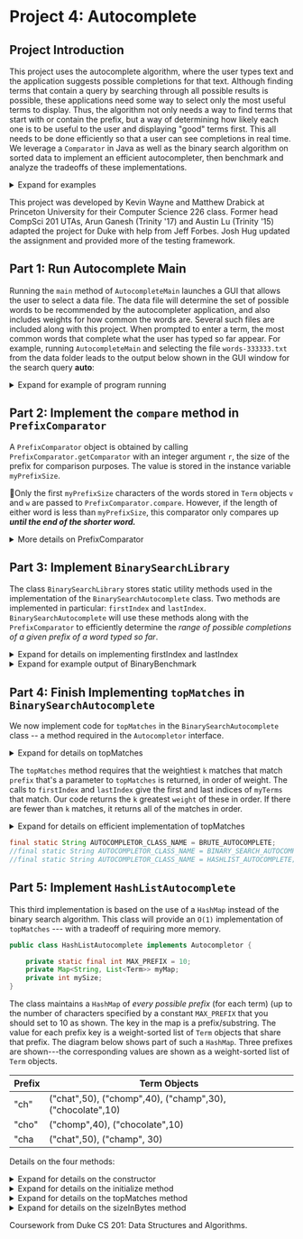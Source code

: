 # Project 4: Autocomplete

## Project Introduction	

This project uses the autocomplete algorithm, where the user types text and the application suggests possible completions for that text. Although finding terms that contain a query by searching through all possible results is possible, these applications need some way to select only the most useful terms to display. Thus, the algorithm not only needs a way to find terms that start with or contain the prefix, but a way of determining how likely each one is to be useful to the user and displaying "good" terms first. This all needs to be done efficiently so that a user can see completions in real time. We leverage a `Comparator` in Java as well as the binary search algorithm on sorted data to implement an efficient autocompleter, then benchmark and analyze the tradeoffs of these implementations.  

<details>
<summary>Expand for examples</summary>
The left/first was taken in March 2019, the right/second on October 9, 2020)
<div align="center">
  <img width="384" height="344 "src="p4-figures/googleSearch.png">
  <img width="384" height="345" src="p4-figures/googleSearch2.png">
</div>

</details>

This project was developed by Kevin Wayne and Matthew Drabick at Princeton University for their Computer Science 226 class. Former head CompSci 201 UTAs, Arun Ganesh (Trinity '17) and Austin Lu (Trinity '15) adapted the project for Duke with help from Jeff Forbes. Josh Hug updated the assignment and provided more of the testing framework.

</details>

## Part 1: Run Autocomplete Main

Running the `main` method of `AutocompleteMain` launches a GUI that allows the user to select a data file. The data file will determine the set of possible words to be recommended by the autocompleter application, and also includes weights for how common the words are. Several such files are included along with this project. When prompted to enter a term, the most common words that complete what the user has typed so far appear. For example, running `AutocompleteMain` and selecting the file `words-333333.txt` from the data folder leads to the output below shown in the GUI window for the search query **auto**:

<details>
<summary>Expand for example of program running</summary>
<div align="center">
  <img src="p4-figures/astrachanSearch.png">
</div>
</details>

## Part 2: Implement the `compare` method in `PrefixComparator`

A `PrefixComparator` object is obtained by calling `PrefixComparator.getComparator` with an integer argument `r`, the size of the prefix for comparison purposes. The value is stored in the instance variable `myPrefixSize`.

Only the first `myPrefixSize` characters of the words stored in `Term` objects `v` and `w` are passed to `PrefixComparator.compare`. However, if the length of either word is less than `myPrefixSize`, this comparator only compares up ***until the end of the shorter word.***

<details>
<summary>More details on PrefixComparator</summary>

For a `PrefixComparator.getComparator(4)`, `"beeswax"` is greater than `"beekeeper"` since `"bees"` is greater than `"beek"`. But `"bee"` is less than `"beekeeper"` and `"beeswax"` since only the first three characters are compared --- since `"bee"` has only three characters and these three characters are the same. ***The length*** of `"bee"` ***makes it less than*** `"beekeeper"`, just as it is when eight characters are used to compare these words.

This code examines a minimal number of characters as needed using a loop and calling `.charAt` to examine characters. Reference table for the `PrefixComparator` comparator:

|r/prefix|v| |w| Note |
|    -   |-|-|-| -    |
|   4  |bee|<|beekeeper|"bee" < "beek"|
|4|bees|>|beek|‘s’ > ‘k’|
|4|bug|>|beeswax|‘u’ > ‘e’|
|4|bees|=|beeswax|"bees" == "bees"|
|3|beekeeper|=|beeswax|"bee" == "bee"|
|3|bee|=|beeswax|"bee" == "bee"|


</details>

## Part 3: Implement `BinarySearchLibrary`

The class `BinarySearchLibrary` stores static utility methods used in the implementation of the `BinarySearchAutocomplete` class. Two methods are implemented in particular: `firstIndex` and `lastIndex`. `BinarySearchAutocomplete` will use these methods along with the `PrefixComparator` to efficiently determine the *range of possible completions of a given prefix of a word typed so far*.

<details>
<summary>Expand for details on implementing firstIndex and lastIndex</summary>

The code in `BinarySearchLibrary.firstIndexSlow` is a slow method with **O(*N*)** where there are *N* equal values since the code could examine all the values. To meet performance criteria, this code should be changed to **O(log *N*)**, more specifically it should only need $`1 + \lceil log_2N \rceil`$ comparisons -- that is, one more than $`log_2N`$ rounded up.

```java
public static <T> int binarySearch(List<T> list, T target,
                                   Comparator<T> comp) {
    int low = 0;
    int high = list.size()-1;
    while (low <= high) {
        int mid = (low + high)/2;
        T midval = list.get(mid);
        int cmp = comp.compare(midval,target);

        if (cmp < 0)
            low = mid + 1;
        else if (cmp > 0)
            high = mid - 1;
        else
            return mid; // target found
     }
     return -1;  // target not found
}
```

This method returns an index `i` such that `comp.compare(list.get(i), target)==0` but does *not* guarantee to return the first or last such index `i`. We aim to adapt this approach so that `firstIndex` and `lastIndex` return the first and last such indices respectively, while maintaining the same performance guarantee. To do so, we added a `foundAt` variable and maintained the following **loop invariant** that should be true at the start of every iteration of the `while` loop, where [`low`, `high`] denote the integer values from `low` to `high`, inclusive. The invariant is:

1. `foundAt` should be the *least* (for `firstIndex`) or *greatest* (for `lastIndex`) index outside of [`low`, `high`] containting target (or -1 if there are none).
2. All indices containing target *less than* `foundAt` (for `firstIndex`) or *greater than* `foundAt` (for `lastIndex`) should be inside of [`low`, `high`].

This invariant is initially established by setting `low = 0`, `high = list.size()-1`, and `foundAt = -1`. If it is maintained until `low > high`, then we can `return foundAt` to complete the method.

</details>

<details>
<summary>Expand for example output of BinaryBenchmark</summary>

The values in both `index` columns should be the same: the location of the first occurrence of the prefix shown. The `cslow` column is the number of comparisons made by the slow implementation `firstIndexSlow`. The `cfast` column is the number of comparisons made by `firstIndex`.

```
size of list = 26000
Prefix index    index	  cslow   cfast

aaa	     0	      0	   817	15
fff	  5000	   5000	   693	16
kkk	 10000    10000	   568	16
ppp	 15000    15000	   443	16
uuu	 20000    20000	   318	15
zzz	 25000    25000	   194	16
```
</details>

## Part 4: Finish Implementing `topMatches` in `BinarySearchAutocomplete`

We now implement code for `topMatches` in the `BinarySearchAutocomplete` class -- a method required in the `Autocompletor` interface.

<details>
<summary>Expand for details on topMatches</summary>

Code in static methods `firstIndexOf` and `lastIndexOf` is written to use the API exported by `BinarySearchLibrary`. `Term[]` parameter to these methods is transformed to a `List<Term>` since that's the type of parameter that must be passed to `BinarySearchLibrary` methods. The `Term` object called `dummy` created from the `String` is passed to `topMatches`. The weight for the `Term` doesn't matter since only the `String` field of the `Term` is used in `firstIndex` and `lastIndex` calls.

</details>

The `topMatches` method requires that the weightiest `k` matches that match `prefix` that's a parameter to `topMatches` is returned, in order of weight. The calls to `firstIndex` and `lastIndex` give the first and last indices of `myTerms` that match. Our code returns the `k` greatest `weight` of these in order. If there are fewer than `k` matches, it returns all of the matches in order.

<details>
<summary>Expand for details on efficient implementation of topMatches</summary> 

The binary search in the `firstIndex` and `lastIndex` methods are both `O(log N)`. Then, if there are `M` terms that match the prefix, then the simple method of finding the `M` matches, copying them to a list, sorting them in reverse weight order, and then choosing the first `k` of them will run in the total of the times given below. Using this approach will thus have complexity/performance of `O(log N + M log M)`. 

|Complexity|Reason|
| ---      |  ---  |
|O(log N)|Call firstIndex and lastIndex|
|O(M log(M))|Sort all M elements that match prefix|
|O(k)|Return list of top k matches|

It's quite possible that `k < M`, and often `k` will be *much* less than `M`. Rather than sorting all `M` entries that match the prefix, we use a size-limited priority queue that makes `topMatches` run in `O(log N + M log k)` time instead of `O(log N + M log M)`.

|Complexity|Reason|
| ---      |  ---  |
|O(log N)|Call firstIndex and lastIndex|
|O(M log(k))|Keep best k elements in priority queue|
|O(k log(k))|Return list of top k matches, removing one at a time from priority queue|

</details>

```java
final static String AUTOCOMPLETOR_CLASS_NAME = BRUTE_AUTOCOMPLETE;
//final static String AUTOCOMPLETOR_CLASS_NAME = BINARY_SEARCH_AUTOCOMPLETE;
//final static String AUTOCOMPLETOR_CLASS_NAME = HASHLIST_AUTOCOMPLETE;
```

## Part 5: Implement `HashListAutocomplete`

This third implementation is based on the use of a `HashMap` instead of the binary search algorithm. This class will provide an `O(1)` implementation of `topMatches` --- with a tradeoff of requiring more memory.

```java
public class HashListAutocomplete implements Autocompletor {

    private static final int MAX_PREFIX = 10;
    private Map<String, List<Term>> myMap;
    private int mySize;
}
```

The class maintains a `HashMap` of _every possible prefix_ (for each term) (up to the number of characters specified by a constant `MAX_PREFIX` that you should set to 10 as shown. The key in the map is a prefix/substring. The value for each prefix key is a weight-sorted list of `Term` objects that share that prefix. The diagram below shows part of such a `HashMap`. Three prefixes are shown---the corresponding values are shown as a weight-sorted list of `Term` objects.

|Prefix|Term Objects|
| --   |    ----    |
|"ch"| ("chat",50), ("chomp",40), ("champ",30), ("chocolate",10)|
|"cho"|("chomp",40), ("chocolate",10)|
|"cha | ("chat",50), ("champ", 30)|

Details on the four methods:

<details>
<summary>Expand for details on the constructor</summary>

This constructor calls checks for invalid conditions and throws exceptions in those cases, otherwise it simply calls the `initialize()` method passing `terms` and `weights`.
</details>

<details>
<summary>Expand for details on the initialize method</summary>

For each `Term` in `initialize`, we use the first `MAX_PREFIX` substrings as a key in the map the class maintains and uses. For each prefix, we store the `Term` objects with that prefix in an `ArrayList` that is the corresponding value for the prefix in the map.

***After*** all keys and values have been entered into the map, we sort every value in the map, that is each `ArrayList` corresponding to each prefix. We use a `Comparator.comparing(Term::getWeight).reversed()` object to sort so that the list is maintained sorted from high to low by weight. We update mySize in creating this map. mySize is a rough estimate of the number of bytes required to create the HashMap (both the String keys and the Term values in the HashMap). For each string you create, we add on `BYTES_PER_CHAR * length` to the number of bytes needed. For each term you store, each string stored contributes `BYTES_PER_CHAR * length` and each double stored contributes `BYTES_PER_DOUBLE`.

```java
Collections.sort(list, Comparator.comparing(Term::getWeight).reversed())`
```

Example: if we initialize HashListAutocomplete with one Term ("hippopotamus", 40), then my HashMap should be:

|Prefix|Term Objects|
| --   |    ----    |
|""| ("hippopotamus", 40)|
|"h"| ("hippopotamus", 40)|
|"hi"| ("hippopotamus", 40)|
|"hip"| ("hippopotamus", 40)|
|"hipp"| ("hippopotamus", 40)|
|"hippo"| ("hippopotamus", 40)|
|"hippop"| ("hippopotamus", 40)|
|"hippopo"| ("hippopotamus", 40)|
|"hippopot"| ("hippopotamus", 40)|
|"hippopota"| ("hippopotamus", 40)|
|"hippopotam"| ("hippopotamus", 40)|

We stop at "hippopotam" since we take prefixes up to `MAX_PREFIX` length.

</details>

<details>
<summary>Expand for details on the topMatches method</summary>

To implement `topMatches`, we first check that the `prefix` parameter has at most `MAX_PREFIX` characters, otherwise shorten it by truncating the trailing characters to `MAX_PREFIX` length. Then, if `prefix` is in the map, we get the corresponding value (a `List` of `Term` objects) and return a sublist of the first `k` entries (or all of the entries if there are fewer than `k`). Otherwise, an empty list is returned.

```java
List<Term> all = myMap.get(prefix);
List<Term> list = all.subList(0, Math.min(k, all.size()));
```

</details>

<details>
<summary>Expand for details on the sizeInBytes method</summary>

The `sizeInBytes` method returns an estimate of the amount of memory (in bytes) necessary to store all of the keys and values in the `HashMap`. This can be computed once the first time `sizeInBytes` is called (that is, when `mySize == 0`) and stored in the instance variable `mySize`; on subsequent calls it can just return `mySize`.

This method accounts for every `Term` object and every String/key in the map. Each string stored contributes `BYTES_PER_CHAR * length` to the bytes need. Each double stored contributes `BYTES_PER_DOUBLE`. We account for every `Term` stored in one of the lists in the map (each consisting of a String and a double) as well as every key (Strings) in the map.

</details>

Coursework from Duke CS 201: Data Structures and Algorithms.
